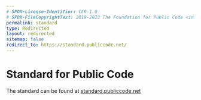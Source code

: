 ```yaml
---
# SPDX-License-Identifier: CC0-1.0
# SPDX-FileCopyrightText: 2019-2023 The Foundation for Public Code <info@publiccode.net>
permalink: standard
type: Redirected
layout: redirected
sitemap: false
redirect_to: https://standard.publiccode.net/
---
```


# Standard for Public Code

The standard can be found at [standard.publiccode.net](https://standard.publiccode.net/)
